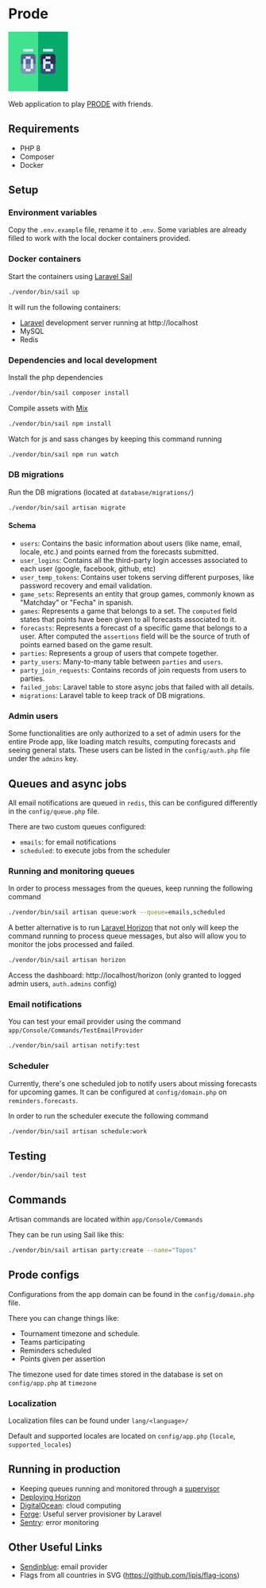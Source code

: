 # Prode

![](resources/assets/img/favicon/apple-touch-icon-120x120.png)

Web application to play [PRODE](https://bit.ly/2HDeWPa) with friends.

## Requirements
- PHP 8
- Composer
- Docker

## Setup

### Environment variables

Copy the `.env.example` file, rename it to `.env`. Some variables are already filled to work with the local docker containers provided.

### Docker containers

Start the containers using [Laravel Sail](https://laravel.com/docs/9.x/sail#introduction)
```bash
./vendor/bin/sail up
```

It will run the following containers:
- [Laravel](https://laravel.com/docs/9.x) development server running at http://localhost
- MySQL
- Redis

### Dependencies and local development

Install the php dependencies
```bash
./vendor/bin/sail composer install
```

Compile assets with [Mix](https://laravel.com/docs/9.x/mix)
```bash
./vendor/bin/sail npm install
```

Watch for js and sass changes by keeping this command running
```bash
./vendor/bin/sail npm run watch
```

### DB migrations

Run the DB migrations (located at `database/migrations/`) 
```bash
./vendor/bin/sail artisan migrate
```

#### Schema
- `users`: Contains the basic information about users (like name, email, locale, etc.) and points earned from the forecasts submitted. 
- `user_logins`: Contains all the third-party login accesses associated to each user (google, facebook, github, etc)
- `user_temp_tokens`: Contains user tokens serving different purposes, like password recovery and email validation. 
- `game_sets`: Represents an entity that group games, commonly known as "Matchday" or "Fecha" in spanish.
- `games`: Represents a game that belongs to a set. The `computed` field states that points have been given to all forecasts associated to it.
- `forecasts`: Represents a forecast of a specific game that belongs to a user. After computed the `assertions` field will be the source of truth of points earned based on the game result.
- `parties`: Represents a group of users that compete together.
- `party_users`: Many-to-many table between `parties` and `users`.
- `party_join_requests`: Contains records of join requests from users to parties.
- `failed_jobs`: Laravel table to store async jobs that failed with all details.
- `migrations`: Laravel table to keep track of DB migrations.

### Admin users

Some functionalities are only authorized to a set of admin users for the entire Prode app, like loading match results, computing forecasts and seeing general stats. 
These users can be listed in the `config/auth.php` file under the `admins` key.  

## Queues and async jobs

All email notifications are queued in `redis`, this can be configured differently in the `config/queue.php` file.

There are two custom queues configured:
- `emails`: for email notifications
- `scheduled`: to execute jobs from the scheduler

### Running and monitoring queues

In order to process messages from the queues, keep running the following command
```bash
./vendor/bin/sail artisan queue:work --queue=emails,scheduled
```

A better alternative is to run [Laravel Horizon](https://laravel.com/docs/9.x/horizon#introduction) that not only will keep the command running to process queue messages, but also will allow you to monitor the jobs processed and failed.
```bash
./vendor/bin/sail artisan horizon
```
Access the dashboard: http://localhost/horizon (only granted to logged admin users, `auth.admins` config)

### Email notifications

You can test your email provider using the command `app/Console/Commands/TestEmailProvider`

```bash
./vendor/bin/sail artisan notify:test
```

### Scheduler

Currently, there's one scheduled job to notify users about missing forecasts for upcoming games.
It can be configured at `config/domain.php` on `reminders.forecasts`.

In order to run the scheduler execute the following command
```bash
./vendor/bin/sail artisan schedule:work
```

## Testing

```bash
./vendor/bin/sail test
```

## Commands

Artisan commands are located within `app/Console/Commands`

They can be run using Sail like this:
```bash
./vendor/bin/sail artisan party:create --name="Topos"
```

## Prode configs 

Configurations from the app domain can be found in the `config/domain.php` file.

There you can change things like:
- Tournament timezone and schedule.
- Teams participating
- Reminders scheduled
- Points given per assertion

The timezone used for date times stored in the database is set on `config/app.php` at `timezone`

### Localization

Localization files can be found under `lang/<language>/`

Default and supported locales are located on `config/app.php` (`locale`, `supported_locales`)


## Running in production

- Keeping queues running and monitored through a [supervisor](https://laravel.com/docs/9.x/queues#supervisor-configuration)
- [Deploying Horizon](https://laravel.com/docs/9.x/horizon#deploying-horizon)
- [DigitalOcean](https://digitalocean.com/): cloud computing
- [Forge](https://forge.laravel.com/): Useful server provisioner by Laravel
- [Sentry](https://sentry.io/): error monitoring 

## Other Useful Links
- [Sendinblue](https://sendinblue.com/): email provider
- Flags from all countries in SVG (https://github.com/lipis/flag-icons)
